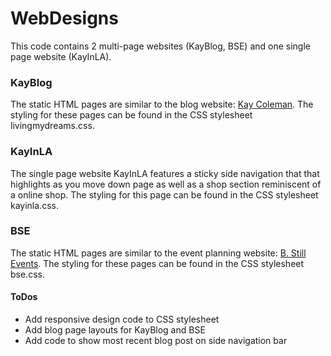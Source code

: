 # WebDesigns

This code contains 2 multi-page websites (KayBlog, BSE) and one single page website (KayInLA).

### KayBlog

The static HTML pages are similar to the blog website: [Kay Coleman](https://kaycoleman807.wordpress.com). The styling for these pages can be found in the CSS stylesheet livingmydreams.css.

### KayInLA

The single page website KayInLA features a sticky side navigation that that highlights as you move down page as well as a shop section reminiscent of a online shop. The styling for this page can be found in the CSS stylesheet kayinla.css.

### BSE

The static HTML pages are similar to the event planning website: [B. Still Events](https://www.bstillevents.com). The styling for these pages can be found in the CSS stylesheet bse.css.

#### ToDos

* Add responsive design code to CSS stylesheet
* Add blog page layouts for KayBlog and BSE
* Add code to show most recent blog post on side navigation bar

